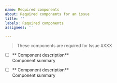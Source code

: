 ```yaml
---
name: Required components
about: Required components for an issue
title: ''
labels: Required components
assignees: ''

---
```


> These components are required for Issue #XXX

- [ ] ** Component description**  
Component summary

- [ ] ** Component description**  
Component summary
